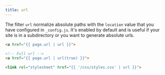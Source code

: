 ```yaml
---
title: url
---
```


The filter `url` normalize absolute paths with the `location` value that you have configured in `_config.js`. It's enabled by default and is useful if your site is in a subdirectory or you want to generate absolute urls.

```html
<a href="{{ page.url | url }}">

<!-- Full url -->
<a href="{{ page.url | url(true) }}">

<link rel="stylesheet" href="{{ '/css/styles.css' | url }}">
```
